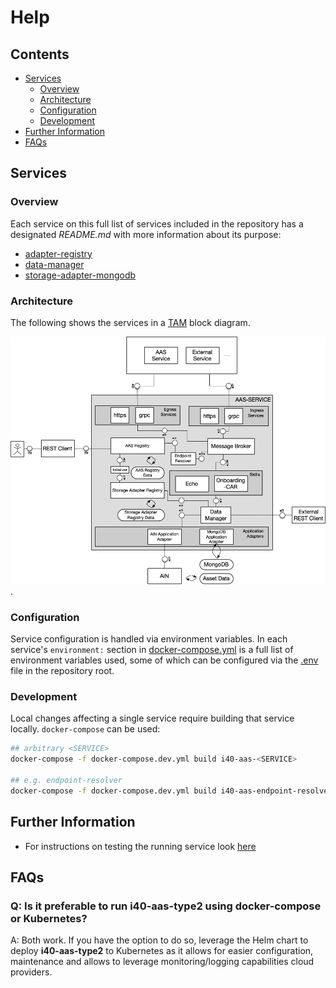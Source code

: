 # Help

## Contents

- [Services](#services)
  - [Overview](#overview)
  - [Architecture](#architecture)
  - [Configuration](#configuration)
  - [Development](#development)
- [Further Information](#further-information)
- [FAQs](#faqs)

## Services

### Overview

Each service on this full list of services included in the repository has a designated _README.md_ with more information about its purpose:

- [adapter-registry](markdown/adapter-registry.md)
- [data-manager](markdown/data-manager.md)
- [storage-adapter-mongodb](markdown/storage-adapter-mongodb.md)

### Architecture

The following shows the services in a [TAM](http://www.fmc-modeling.org/fmc-and-tam) block diagram.

![The big picture](images/AAS_SERVICE_REVISED.png).

### Configuration

Service configuration is handled via environment variables. In each service's `environment:` section in [docker-compose.yml](../docker-compose.yml) is a full list of environment variables used, some of which can be configured via the [.env](../.env) file in the repository root.

### Development

Local changes affecting a single service require building that service locally.
`docker-compose` can be used:
```bash
## arbitrary <SERVICE>
docker-compose -f docker-compose.dev.yml build i40-aas-<SERVICE>

## e.g. endpoint-resolver
docker-compose -f docker-compose.dev.yml build i40-aas-endpoint-resolver
```

## Further Information

- For instructions on testing the running service look [here](markdown/test.md#Test)

## FAQs

### Q: Is it preferable to run i40-aas-type2 using docker-compose or Kubernetes?

A: Both work. If you have the option to do so, leverage the Helm chart to deploy **i40-aas-type2** to Kubernetes as it allows for easier configuration, maintenance and allows to leverage monitoring/logging capabilities cloud providers.
